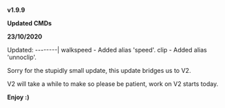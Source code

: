 **v1.9.9**

**Updated CMDs**

**23/10/2020**

Updated:
--------|
walkspeed - Added alias 'speed'.
clip - Added alias 'unnoclip'.

Sorry for the stupidly small update, this update bridges us to V2.

V2 will take a while to make so please be patient, work on V2 starts today.

**Enjoy :)**
